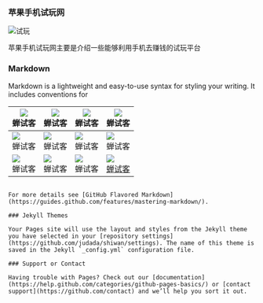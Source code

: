 ### 苹果手机试玩网
![试玩](http://shiwan.pro/logo.png)

苹果手机试玩网主要是介绍一些能够利用手机去赚钱的试玩平台

### Markdown

Markdown is a lightweight and easy-to-use syntax for styling your writing. It includes conventions for

|  ![](http://shiwan.pro/img/chanshike.jpg) <br/>蝉试客|  ![](http://shiwan.pro/img/chanshike.jpg)  <br/>蝉试客|![](http://shiwan.pro/img/chanshike.jpg) <br/>蝉试客|![](http://shiwan.pro/img/chanshike.jpg) <br/>蝉试客
| ------------ | ------------ | ------------ | ------------ |
|  ![](http://shiwan.pro/img/chanshike.jpg)<br/>蝉试客  | ![](http://shiwan.pro/img/chanshike.jpg) <br/>蝉试客  |![](http://shiwan.pro/img/chanshike.jpg) <br/>蝉试客|![](http://shiwan.pro/img/chanshike.jpg) <br/>蝉试客
| ![](http://shiwan.pro/img/chanshike.jpg)  <br/>蝉试客 |  ![](http://shiwan.pro/img/chanshike.jpg)  <br/>蝉试客|![](http://shiwan.pro/img/chanshike.jpg)<br/>蝉试客 |![](http://shiwan.pro/img/chanshike.jpg) <br/>[蝉试客](http://shiwan.pro/chanshike.html "蝉试客")

```

For more details see [GitHub Flavored Markdown](https://guides.github.com/features/mastering-markdown/).

### Jekyll Themes

Your Pages site will use the layout and styles from the Jekyll theme you have selected in your [repository settings](https://github.com/judada/shiwan/settings). The name of this theme is saved in the Jekyll `_config.yml` configuration file.

### Support or Contact

Having trouble with Pages? Check out our [documentation](https://help.github.com/categories/github-pages-basics/) or [contact support](https://github.com/contact) and we’ll help you sort it out.
